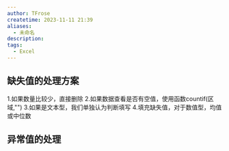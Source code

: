 ```yaml
---
author: TFrose
createtime: 2023-11-11 21:39
aliases:
  - 未命名
description: 
tags:
  - Excel
---
```

## 缺失值的处理方案
1.如果数量比较少，直接删除
2.如果数据查看是否有空值，使用函数countif(区域,"")
3.如果是文本型，我们单独认为判断填写
4.填充缺失值，对于数值型，均值或中位数

## 异常值的处理
